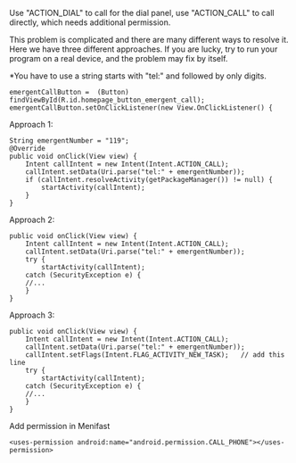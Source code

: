 
Use "ACTION_DIAL" to call for the dial panel, use "ACTION_CALL" to call directly, which needs additional permission. 

This problem is complicated and there are many different ways to resolve it. Here we have three different approaches. If you are lucky, try to run your program on a real device, and the problem may fix by itself.  

*You have to use a string starts with "tel:" and followed by only digits.
```
emergentCallButton =  (Button) findViewById(R.id.homepage_button_emergent_call);
emergentCallButton.setOnClickListener(new View.OnClickListener() {
```
Approach 1:
```
String emergentNumber = "119";
@Override
public void onClick(View view) {
    Intent callIntent = new Intent(Intent.ACTION_CALL);
    callIntent.setData(Uri.parse("tel:" + emergentNumber));
    if (callIntent.resolveActivity(getPackageManager()) != null) {
        startActivity(callIntent);
    }
}
```
Approach 2:
```
public void onClick(View view) {
    Intent callIntent = new Intent(Intent.ACTION_CALL);
    callIntent.setData(Uri.parse("tel:" + emergentNumber));
    try {
        startActivity(callIntent);
    catch (SecurityException e) {
    //...
    }
}
```
Approach 3:
```
public void onClick(View view) {
    Intent callIntent = new Intent(Intent.ACTION_CALL);
    callIntent.setData(Uri.parse("tel:" + emergentNumber));
    callIntent.setFlags(Intent.FLAG_ACTIVITY_NEW_TASK);   // add this line
    try {
        startActivity(callIntent);
    catch (SecurityException e) {
    //...
    }
}
```

Add permission in Menifast
```
<uses-permission android:name="android.permission.CALL_PHONE"></uses-permission>
```
